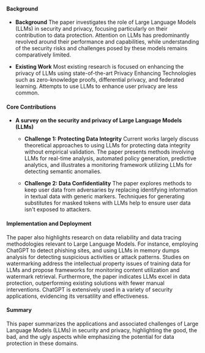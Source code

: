 #### Background
- **Background**
The paper investigates the role of Large Language Models (LLMs) in security and privacy, focusing particularly on their contribution to data protection. Attention on LLMs has predominantly revolved around their performance and capabilities, while understanding of the security risks and challenges posed by these models remains comparatively limited.

- **Existing Work**
Most existing research is focused on enhancing the privacy of LLMs using state-of-the-art Privacy Enhancing Technologies such as zero-knowledge proofs, differential privacy, and federated learning. Attempts to use LLMs to enhance user privacy are less common.

#### Core Contributions
- **A survey on the security and privacy of Large Language Models (LLMs)**
  - **Challenge 1: Protecting Data Integrity**
      Current works largely discuss theoretical approaches to using LLMs for protecting data integrity without empirical validation. The paper presents methods involving LLMs for real-time analysis, automated policy generation, predictive analytics, and illustrates a monitoring framework utilizing LLMs for detecting semantic anomalies.

  - **Challenge 2: Data Confidentiality**
      The paper explores methods to keep user data from adversaries by replacing identifying information in textual data with generic markers. Techniques for generating substitutes for masked tokens with LLMs help to ensure user data isn't exposed to attackers.

#### Implementation and Deployment
The paper also highlights research on data reliability and data tracing methodologies relevant to Large Language Models. For instance, employing ChatGPT to detect phishing sites, and using LLMs in memory dumps analysis for detecting suspicious activities or attack patterns. Studies on watermarking address the intellectual property issues of training data for LLMs and propose frameworks for monitoring content utilization and watermark retrieval. Furthermore, the paper indicates LLMs excel in data protection, outperforming existing solutions with fewer manual interventions. ChatGPT is extensively used in a variety of security applications, evidencing its versatility and effectiveness.

#### Summary
This paper summarizes the applications and associated challenges of Large Language Models (LLMs) in security and privacy, highlighting the good, the bad, and the ugly aspects while emphasizing the potential for data protection in these domains.